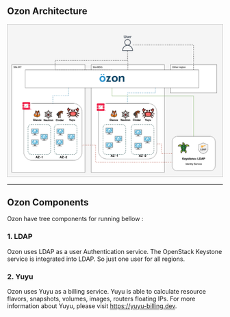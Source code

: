 ## **Ozon Architecture**

![yuyudiagram](assets/images/ozon-architecture.png)

---

## **Ozon Components**
Ozon have tree components for running bellow :

### 1. LDAP

Ozon uses LDAP as a user Authentication service. The OpenStack Keystone service is integrated into LDAP. So just one user for all regions.

### 2. Yuyu

Ozon uses Yuyu as a billing service. Yuyu is able to calculate resource flavors, snapshots, volumes, images, routers floating IPs. For more information about Yuyu, please visit https://yuyu-billing.dev.
